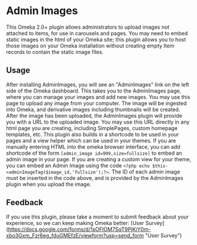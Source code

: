 # Admin Images
This Omeka 2.0+ plugin allows administrators to upload images not attached to items, for use in carousels and pages. You may need to embed static images in the html of your Omeka site; this plugin allows you to host those images on your Omeka installation without creating empty Item records to contain the static image files.

## Usage
After installing AdminImages, you will see an "AdminImages" link on the left side of the Omeka dashboard. This takes you to the AdminImages page, where you can manage your images and add new images.
You may use this page to upload any image from your computer. The image will be ingested into Omeka, and derivative images including thumbnails will be created. After the image has been uploaded, the AdminImages plugin will provide you with a URL to the uploaded image. 
You may use this URL directly in any html page you are creating, including SimplePages, custom homepage templates, etc.
This plugin also builds in a shortcode to be used in your pages and a view helper which can be used in your themes. 
If you are manually entering HTML into the omeka browser interface, you can add shortcode of the form `[admin_image id=999,size=fullsize]` to embed an admin image in your page.
If you are creating a custom view for your theme, you can embed an Admin Image using the code `<?php echo $this->adminImageTag($image_id,'fullsize');?>`. 
The ID of each admin image must be inserted in the code above, and is provided by the AdminImages plugin when you upload the image.

## Feedback
If you use this plugin, please take a moment to submit feedback about your experience, so we can keep making Omeka better: [User Survey] (https://docs.google.com/forms/d/1sOFIOM7SqT9PjKiY0m-xbo3Gxm_Fzr6eg_fduGMEfzE/viewform?usp=send_form "User Survey")

